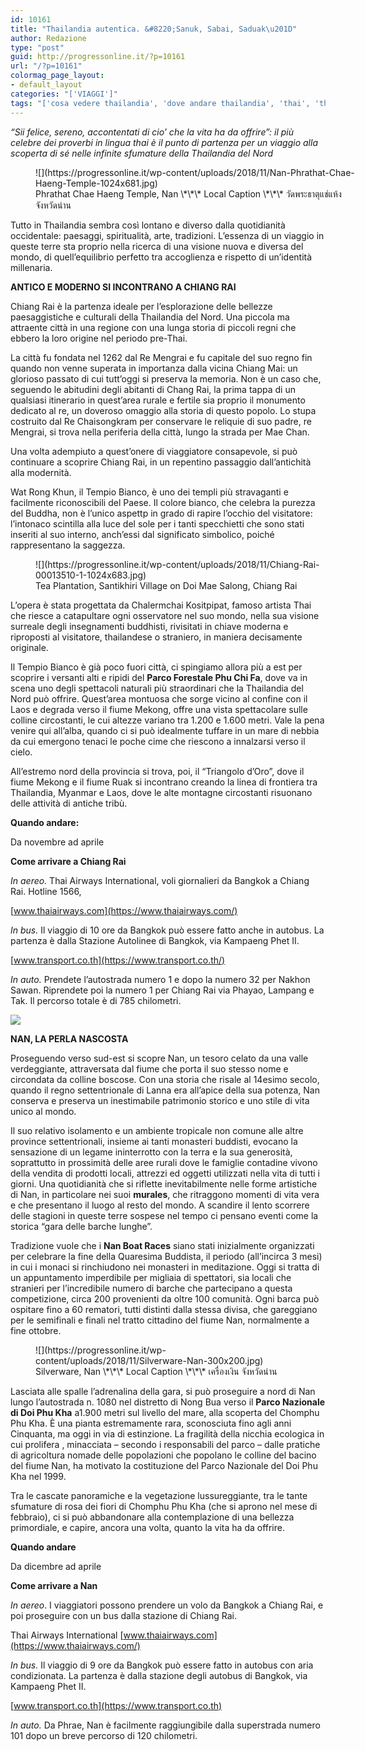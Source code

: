 ```yaml
---
id: 10161
title: "Thailandia autentica. &#8220;Sanuk, Sabai, Saduak\u201D"
author: Redazione
type: "post"
guid: http://progressonline.it/?p=10161
url: "/?p=10161"
colormag_page_layout:
- default_layout
categories: "['VIAGGI']"
tags: "['cosa vedere thailandia', 'dove andare thailandia', 'thai', 'thailandia']"
---
```


*“Sii felice, sereno, accontentati di cio’ che la vita ha da offrire”: il più celebre dei proverbi in lingua thai è il punto di partenza per un viaggio alla scoperta di sé nelle infinite sfumature della Thailandia del Nord*

<figure aria-describedby="caption-attachment-10164" class="wp-caption alignleft" id="attachment_10164" style="width: 526px">![](https://progressonline.it/wp-content/uploads/2018/11/Nan-Phrathat-Chae-Haeng-Temple-1024x681.jpg)<figcaption class="wp-caption-text" id="caption-attachment-10164">Phrathat Chae Haeng Temple, Nan \*\*\* Local Caption \*\*\* วัดพระธาตุแช่แห้ง จังหวัดน่าน</figcaption></figure>

Tutto in Thailandia sembra così lontano e diverso dalla quotidianità occidentale: paesaggi, spiritualità, arte, tradizioni. L’essenza di un viaggio in queste terre sta proprio nella ricerca di una visione nuova e diversa del mondo, di quell’equilibrio perfetto tra accoglienza e rispetto di un’identità millenaria.

**ANTICO E MODERNO SI INCONTRANO A CHIANG RAI**

Chiang Rai è la partenza ideale per l’esplorazione delle bellezze paesaggistiche e culturali della Thailandia del Nord. Una piccola ma attraente città in una regione con una lunga storia di piccoli regni che ebbero la loro origine nel periodo pre-Thai.

La città fu fondata nel 1262 dal Re Mengrai e fu capitale del suo regno fin quando non venne superata in importanza dalla vicina Chiang Mai: un glorioso passato di cui tutt’oggi si preserva la memoria. Non è un caso che, seguendo le abitudini degli abitanti di Chang Rai, la prima tappa di un qualsiasi itinerario in quest’area rurale e fertile sia proprio il monumento dedicato al re, un doveroso omaggio alla storia di questo popolo. Lo stupa costruito dal Re Chaisongkram per conservare le reliquie di suo padre, re Mengrai, si trova nella periferia della città, lungo la strada per Mae Chan.

Una volta adempiuto a quest’onere di viaggiatore consapevole, si può continuare a scoprire Chiang Rai, in un repentino passaggio dall’antichità alla modernità.

Wat Rong Khun, il Tempio Bianco, è uno dei templi più stravaganti e facilmente riconoscibili del Paese. Il colore bianco, che celebra la purezza del Buddha, non è l’unico aspettp in grado di rapire l’occhio del visitatore: l’intonaco scintilla alla luce del sole per i tanti specchietti che sono stati inseriti al suo interno, anch’essi dal significato simbolico, poiché rappresentano la saggezza.

<figure aria-describedby="caption-attachment-10167" class="wp-caption alignright" id="attachment_10167" style="width: 497px">![](https://progressonline.it/wp-content/uploads/2018/11/Chiang-Rai-00013510-1-1024x683.jpg)<figcaption class="wp-caption-text" id="caption-attachment-10167">Tea Plantation, Santikhiri Village on Doi Mae Salong, Chiang Rai</figcaption></figure>

L’opera è stata progettata da Chalermchai Kositpipat, famoso artista Thai che riesce a catapultare ogni osservatore nel suo mondo, nella sua visione surreale degli insegnamenti buddhisti, rivisitati in chiave moderna e riproposti al visitatore, thailandese o straniero, in maniera decisamente originale.

Il Tempio Bianco è già poco fuori città, ci spingiamo allora più a est per scoprire i versanti alti e ripidi del **Parco Forestale Phu Chi Fa**, dove va in scena uno degli spettacoli naturali più straordinari che la Thailandia del Nord può offrire. Quest’area montuosa che sorge vicino al confine con il Laos e degrada verso il fiume Mekong, offre una vista spettacolare sulle colline circostanti, le cui altezze variano tra 1.200 e 1.600 metri. Vale la pena venire qui all’alba, quando ci si può idealmente tuffare in un mare di nebbia da cui emergono tenaci le poche cime che riescono a innalzarsi verso il cielo.

All’estremo nord della provincia si trova, poi, il “Triangolo d’Oro”, dove il fiume Mekong e il fiume Ruak si incontrano creando la linea di frontiera tra Thailandia, Myanmar e Laos, dove le alte montagne circostanti risuonano delle attività di antiche tribù.

**Quando andare:**

Da novembre ad aprile

**Come arrivare a Chiang Rai**

*In aereo.* Thai Airways International, voli giornalieri da Bangkok a Chiang Rai. Hotline 1566,

[www.thaiairways.com](https://www.thaiairways.com/)

*In bus.* Il viaggio di 10 ore da Bangkok può essere fatto anche in autobus. La partenza è dalla Stazione Autolinee di Bangkok, via Kampaeng Phet II.

[www.transport.co.th](https://www.transport.co.th/)

*In auto.* Prendete l’autostrada numero 1 e dopo la numero 32 per Nakhon Sawan. Riprendete poi la numero 1 per Chiang Rai via Phayao, Lampang e Tak. Il percorso totale è di 785 chilometri.

![](https://progressonline.it/wp-content/uploads/2018/11/Thai-Festivity-Nan-Longboat-Nan-209PO_1-1024x683.jpg)

**NAN, LA PERLA NASCOSTA**

Proseguendo verso sud-est si scopre Nan, un tesoro celato da una valle verdeggiante, attraversata dal fiume che porta il suo stesso nome e circondata da colline boscose. Con una storia che risale al 14esimo secolo, quando il regno settentrionale di Lanna era all’apice della sua potenza, Nan conserva e preserva un inestimabile patrimonio storico e uno stile di vita unico al mondo.

Il suo relativo isolamento e un ambiente tropicale non comune alle altre province settentrionali, insieme ai tanti monasteri buddisti, evocano la sensazione di un legame ininterrotto con la terra e la sua generosità, soprattutto in prossimità delle aree rurali dove le famiglie contadine vivono della vendita di prodotti locali, attrezzi ed oggetti utilizzati nella vita di tutti i giorni. Una quotidianità che si riflette inevitabilmente nelle forme artistiche di Nan, in particolare nei suoi **murales**, che ritraggono momenti di vita vera e che presentano il luogo al resto del mondo. A scandire il lento scorrere delle stagioni in queste terre sospese nel tempo ci pensano eventi come la storica “gara delle barche lunghe”.

Tradizione vuole che i **Nan Boat Races** siano stati inizialmente organizzati per celebrare la fine della Quaresima Buddista, il periodo (all’incirca 3 mesi) in cui i monaci si rinchiudono nei monasteri in meditazione. Oggi si tratta di un appuntamento imperdibile per migliaia di spettatori, sia locali che stranieri per l’incredibile numero di barche che partecipano a questa competizione, circa 200 provenienti da oltre 100 comunità. Ogni barca può ospitare fino a 60 rematori, tutti distinti dalla stessa divisa, che gareggiano per le semifinali e finali nel tratto cittadino del fiume Nan, normalmente a fine ottobre.

<figure aria-describedby="caption-attachment-10169" class="wp-caption alignright" id="attachment_10169" style="width: 393px">![](https://progressonline.it/wp-content/uploads/2018/11/Silverware-Nan-300x200.jpg)<figcaption class="wp-caption-text" id="caption-attachment-10169">Silverware, Nan \*\*\* Local Caption \*\*\* เครื่องเงิน จังหวัดน่าน</figcaption></figure>

Lasciata alle spalle l’adrenalina della gara, si può proseguire a nord di Nan lungo l’autostrada n. 1080 nel distretto di Nong Bua verso il **Parco Nazionale di Doi Phu Kha** a1.900 metri sul livello del mare, alla scoperta del Chomphu Phu Kha. È una pianta estremamente rara, sconosciuta fino agli anni Cinquanta, ma oggi in via di estinzione. La fragilità della nicchia ecologica in cui prolifera , minacciata – secondo i responsabili del parco – dalle pratiche di agricoltura nomade delle popolazioni che popolano le colline del bacino del fiume Nan, ha motivato la costituzione del Parco Nazionale del Doi Phu Kha nel 1999.

Tra le cascate panoramiche e la vegetazione lussureggiante, tra le tante sfumature di rosa dei fiori di Chomphu Phu Kha (che si aprono nel mese di febbraio), ci si può abbandonare alla contemplazione di una bellezza primordiale, e capire, ancora una volta, quanto la vita ha da offrire.

**Quando andare**

Da dicembre ad aprile

**Come arrivare a Nan**

*In aereo*. I viaggiatori possono prendere un volo da Bangkok a Chiang Rai, e poi proseguire con un bus dalla stazione di Chiang Rai.

Thai Airways International [www.thaiairways.com](https://www.thaiairways.com/)

*In bus.* Il viaggio di 9 ore da Bangkok può essere fatto in autobus con aria condizionata. La partenza è dalla stazione degli autobus di Bangkok, via Kampaeng Phet II.

[www.transport.co.th](https://www.transport.co.th)

*In auto.* Da Phrae, Nan è facilmente raggiungibile dalla superstrada numero 101 dopo un breve percorso di 120 chilometri.